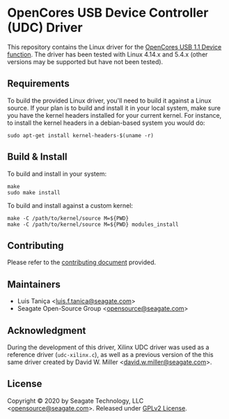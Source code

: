 # OpenCores USB Device Controller (UDC) Driver

This repository contains the Linux driver for the [OpenCores USB 1.1 Device function](https://opencores.org/projects/usbhostslave).
The driver has been tested with Linux 4.14.x and 5.4.x (other versions may be supported but have not been tested).

## Requirements

To build the provided Linux driver, you'll need to build it against a Linux source.
If your plan is to build and install it in your local system, make sure you have the kernel headers installed for your current kernel.
For instance, to install the kernel headers in a debian-based system you would do:

```
sudo apt-get install kernel-headers-$(uname -r)
```

## Build & Install

To build and install in your system:

```
make
sudo make install
```

To build and install against a custom kernel:

```
make -C /path/to/kernel/source M=${PWD}
make -C /path/to/kernel/source M=${PWD} modules_install
```

## Contributing

Please refer to the [contributing document](CONTRIBUTING.md) provided.

## Maintainers

 - Luis Taniça \<luis.f.tanica@seagate.com\>
 - Seagate Open-Source Group \<opensource@seagate.com\>

## Acknowledgment

During the development of this driver, Xilinx UDC driver was used as a reference driver (`udc-xilinx.c`),
as well as a previous version of the this same driver created by David W. Miller \<david.w.miller@seagate.com\>.

## License

Copyright © 2020 by Seagate Technology, LLC \<opensource@seagate.com\>.
Released under [GPLv2 License](LICENSE).
